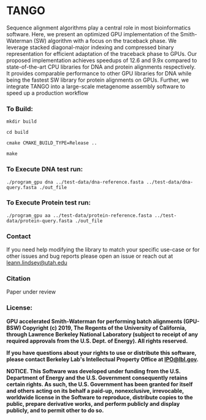 # TANGO 
Sequence alignment algorithms play a central role in most bioinformatics software.  Here, we present an optimized GPU implementation of the Smith-Waterman (SW) algorithm with a focus on the traceback phase. We leverage stacked diagonal-major indexing and compressed binary representation for efficient adaptation of the traceback phase to GPUs. Our proposed implementation achieves speedups of 12.6 and 9.9x compared to state-of-the-art CPU libraries for DNA and protein alignments respectively. It provides comparable performance to other GPU libraries for DNA while being the fastest SW library for protein alignments on GPUs. Further, we integrate TANGO into a large-scale metagenome assembly software to speed up a production workflow
 
### To Build:


`mkdir build `

`cd build `

`cmake CMAKE_BUILD_TYPE=Release .. `

`make `


### To Execute DNA test run: 

`./program_gpu dna ../test-data/dna-reference.fasta ../test-data/dna-query.fasta ./out_file`

### To Execute Protein test run: <br />

`./program_gpu aa ../test-data/protein-reference.fasta ../test-data/protein-query.fasta ./out_file`

### Contact
If you need help modifying the library to match your specific use-case or for other issues and bug reports please open an issue or reach out at leann.lindsey@utah.edu


### Citation
Paper under review

### License:
        
**GPU accelerated Smith-Waterman for performing batch alignments (GPU-BSW) Copyright (c) 2019, The
Regents of the University of California, through Lawrence Berkeley National
Laboratory (subject to receipt of any required approvals from the U.S.
Dept. of Energy).  All rights reserved.**

**If you have questions about your rights to use or distribute this software,
please contact Berkeley Lab's Intellectual Property Office at
IPO@lbl.gov.**

**NOTICE.  This Software was developed under funding from the U.S. Department
of Energy and the U.S. Government consequently retains certain rights.  As
such, the U.S. Government has been granted for itself and others acting on
its behalf a paid-up, nonexclusive, irrevocable, worldwide license in the
Software to reproduce, distribute copies to the public, prepare derivative
works, and perform publicly and display publicly, and to permit other to do
so.**
